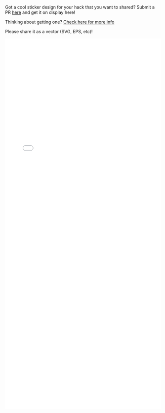 Got a cool sticker design for your hack that you want to shared? Submit a PR [here](https://github.com/HHEU/hexbin) and get it on display here!

Thinking about getting one? [Check here for more info](providers.md)

Please share it as a vector (SVG, EPS, etc)!
<script>
document.getElementById('stickerframe').contentWindow.location.reload();
</script>
<iframe src="/art/hexbin/stickers.html" frameborder="0" id="stickerframe" scrolling="no" style="border: none; width: 100%; height: 1200px;"></iframe>
